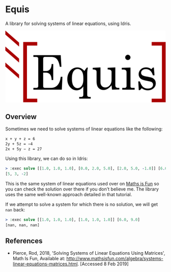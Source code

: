 # Equis
A library for solving systems of linear equations, using Idris.

![Logo](assets/logo.svg)

## Overview
Sometimes we need to solve systems of linear equations like the following:

```
x + y + z = 6
2y + 5z = −4
2x + 5y − z = 27
```

Using this library, we can do so in Idris:

```idris
> :exec solve [[1.0, 1.0, 1.0], [0.0, 2.0, 5.0], [2.0, 5.0, -1.0]] [6.0, -4.0, 27.0]
[5, 3, -2]
```

This is the same system of linear equations used over on [Maths is Fun](https://www.mathsisfun.com/algebra/matrix-inverse.html) so you can check the solution over there if you don't believe me. The library uses the same well-known approach detailed in that tutorial.

If we attempt to solve a system for which there is no solution, we will get `nan` back:

```idris
> :exec solve [[1.0, 1.0, 1.0], [1.0, 1.0, 1.0]] [6.0, 9.0]
[nan, nan, nan]
```

## References
* Pierce, Rod,  2018, 'Solving Systems of Linear Equations Using Matrices', Math Is Fun, Available at: <http://www.mathsisfun.com/algebra/systems-linear-equations-matrices.html>. [Accessed 8 Feb 2019]
